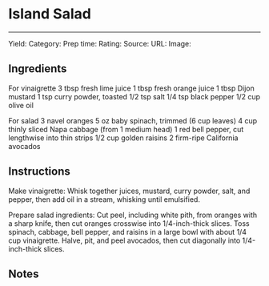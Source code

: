 # Island Salad
---
Yield:
Category:
Prep time:
Rating:
Source:
URL:
Image: 

## Ingredients
For vinaigrette
3 tbsp fresh lime juice
1 tbsp fresh orange juice
1 tbsp Dijon mustard
1 tsp curry powder, toasted
1/2 tsp salt
1/4 tsp black pepper
1/2 cup olive oil

For salad
3 navel oranges
5 oz baby spinach, trimmed (6 cup leaves)
4 cup thinly sliced Napa cabbage (from 1 medium head)
1 red bell pepper, cut lengthwise into thin strips
1/2 cup golden raisins
2 firm-ripe California avocados


## Instructions
Make vinaigrette: Whisk together juices, mustard, curry powder, salt, and pepper, then add oil in a stream, whisking until emulsified.

Prepare salad ingredients: Cut peel, including white pith, from oranges with a sharp knife, then cut oranges crosswise into 1/4-inch-thick slices. Toss spinach, cabbage, bell pepper, and raisins in a large bowl with about 1/4 cup vinaigrette. Halve, pit, and peel avocados, then cut diagonally into 1/4-inch-thick slices.


## Notes


